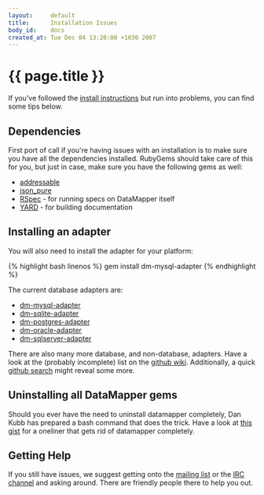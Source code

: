 ```yaml
---
layout:     default
title:      Installation Issues
body_id:    docs
created_at: Tue Dec 04 13:20:00 +1030 2007
---
```


{{ page.title }}
================

If you've followed the [install instructions](/getting-started) but run
into problems, you can find some tips below.

Dependencies
------------

First port of call if you're having issues with an installation is to make sure
you have all the dependencies installed. RubyGems should take care of this for
you, but just in case, make sure you have the following gems as well:

* [addressable][addressable]
* [json_pure][json_pure]
* [RSpec][rspec] - for running specs on DataMapper itself
* [YARD][yard]   - for building documentation

Installing an adapter
---------------------

You will also need to install the adapter for your platform:

{% highlight bash linenos %}
gem install dm-mysql-adapter
{% endhighlight %}

The current database adapters are:

* [dm-mysql-adapter](http://github.com/datamapper/dm-mysql-adapter)
* [dm-sqlite-adapter](http://github.com/datamapper/dm-sqlite-adapter)
* [dm-postgres-adapter](http://github.com/datamapper/dm-postgres-adapter)
* [dm-oracle-adapter](http://github.com/datamapper/dm-oracle-adapter)
* [dm-sqlserver-adapter](http://github.com/datamapper/dm-sqlserver-adapter)

There are also many more database, and non-database, adapters. Have a
look at the (probably incomplete) list on the [github wiki](http://github.com/datamapper/dm-core/wiki/Adapters). Additionally, a quick [github search](http://github.com/search?langOverride=&q=dm+adapter&repo=&start_value=1&type=Repositories) might reveal some more.

Uninstalling all DataMapper gems
--------------------------------

Should you ever have the need to uninstall datamapper completely, Dan Kubb has prepared a bash command that does the trick. Have a look at [this gist](http://gist.github.com/31187) for a oneliner that gets rid of datamapper completely.

Getting Help
------------

If you still have issues, we suggest getting onto the [mailing list](http://groups.google.com/group/datamapper)
or the [IRC channel](irc://irc.freenode.net/%23datamapper) and asking around.
There are friendly people there to help you out.

[addressable]:http://rubygems.org/gems/addressable
[json_pure]:http://rubygems.org/gems/json_pure
[rspec]:http://rubygems.org/gems/rspec
[yard]:http://rubygems.org/gems/yard
